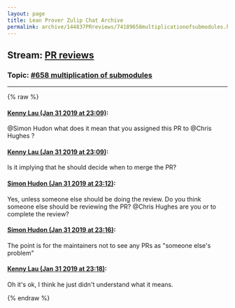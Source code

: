 ```yaml
---
layout: page
title: Lean Prover Zulip Chat Archive 
permalink: archive/144837PRreviews/74189658multiplicationofsubmodules.html
---
```


## Stream: [PR reviews](index.html)
### Topic: [#658 multiplication of submodules](74189658multiplicationofsubmodules.html)

---


{% raw %}
#### [ Kenny Lau (Jan 31 2019 at 23:09)](https://leanprover.zulipchat.com/#narrow/stream/144837-PR%20reviews/topic/%23658%20multiplication%20of%20submodules/near/157311435):
<p><span class="user-mention" data-user-id="110026">@Simon Hudon</span> what does it mean that you assigned this PR to <span class="user-mention" data-user-id="110044">@Chris Hughes</span> ?</p>

#### [ Kenny Lau (Jan 31 2019 at 23:09)](https://leanprover.zulipchat.com/#narrow/stream/144837-PR%20reviews/topic/%23658%20multiplication%20of%20submodules/near/157311443):
<p>Is it implying that he should decide when to merge the PR?</p>

#### [ Simon Hudon (Jan 31 2019 at 23:12)](https://leanprover.zulipchat.com/#narrow/stream/144837-PR%20reviews/topic/%23658%20multiplication%20of%20submodules/near/157311673):
<p>Yes, unless someone else should be doing the review. Do you think someone else should be reviewing the PR? <span class="user-mention" data-user-id="110044">@Chris Hughes</span> are you or to complete the review?</p>

#### [ Simon Hudon (Jan 31 2019 at 23:16)](https://leanprover.zulipchat.com/#narrow/stream/144837-PR%20reviews/topic/%23658%20multiplication%20of%20submodules/near/157312017):
<p>The point is for the maintainers not to see any PRs as "someone else's problem"</p>

#### [ Kenny Lau (Jan 31 2019 at 23:18)](https://leanprover.zulipchat.com/#narrow/stream/144837-PR%20reviews/topic/%23658%20multiplication%20of%20submodules/near/157312121):
<p>Oh it's ok, I think he just didn't understand what it means.</p>


{% endraw %}
